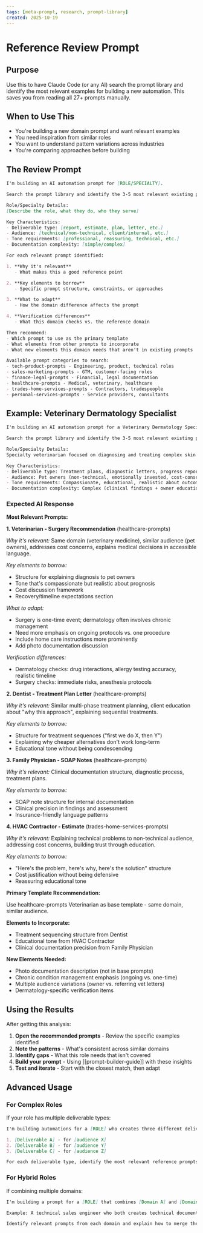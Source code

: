 ```yaml
---
tags: [meta-prompt, research, prompt-library]
created: 2025-10-19
---
```



# Reference Review Prompt


## Purpose

Use this to have Claude Code (or any AI) search the prompt library and identify the most relevant examples for building a new automation. This saves you from reading all 27+ prompts manually.


## When to Use This

- You're building a new domain prompt and want relevant examples
- You need inspiration from similar roles
- You want to understand pattern variations across industries
- You're comparing approaches before building


## The Review Prompt

```markdown
I'm building an AI automation prompt for [ROLE/SPECIALTY].

Search the prompt library and identify the 3-5 most relevant existing prompts that would inform this build.

Role/Specialty Details:
[Describe the role, what they do, who they serve]

Key Characteristics:
- Deliverable type: [report, estimate, plan, letter, etc.]
- Audience: [technical/non-technical, client/internal, etc.]
- Tone requirements: [professional, reassuring, technical, etc.]
- Documentation complexity: [simple/complex]

For each relevant prompt identified:

1. **Why it's relevant**
   - What makes this a good reference point

2. **Key elements to borrow**
   - Specific prompt structure, constraints, or approaches

3. **What to adapt**
   - How the domain difference affects the prompt

4. **Verification differences**
   - What this domain checks vs. the reference domain

Then recommend:
- Which prompt to use as the primary template
- What elements from other prompts to incorporate
- What new elements this domain needs that aren't in existing prompts

Available prompt categories to search:
- tech-product-prompts - Engineering, product, technical roles
- sales-marketing-prompts - GTM, customer-facing roles
- finance-legal-prompts - Financial, legal documentation
- healthcare-prompts - Medical, veterinary, healthcare
- trades-home-services-prompts - Contractors, tradespeople
- personal-services-prompts - Service providers, consultants
```


## Example: Veterinary Dermatology Specialist

```markdown
I'm building an AI automation prompt for a Veterinary Dermatology Specialist.

Search the prompt library and identify the 3-5 most relevant existing prompts for this build.

Role/Specialty Details:
Specialty veterinarian focused on diagnosing and treating complex skin conditions, allergies, and dermatological diseases in pets. Creates detailed treatment plans for pet owners and referral letters to general practice vets. Deals with chronic conditions requiring ongoing management.

Key Characteristics:
- Deliverable type: Treatment plans, diagnostic letters, progress reports
- Audience: Pet owners (non-technical, emotionally invested, cost-conscious) and referring vets (technical, wants detail)
- Tone requirements: Compassionate, educational, realistic about outcomes and costs
- Documentation complexity: Complex (clinical findings + owner education + cost justification + photos)
```


### Expected AI Response

**Most Relevant Prompts:**

**1. Veterinarian - Surgery Recommendation** (healthcare-prompts)

*Why it's relevant:*
Same domain (veterinary medicine), similar audience (pet owners), addresses cost concerns, explains medical decisions in accessible language.

*Key elements to borrow:*
- Structure for explaining diagnosis to pet owners
- Tone that's compassionate but realistic about prognosis
- Cost discussion framework
- Recovery/timeline expectations section

*What to adapt:*
- Surgery is one-time event; dermatology often involves chronic management
- Need more emphasis on ongoing protocols vs. one procedure
- Include home care instructions more prominently
- Add photo documentation discussion

*Verification differences:*
- Dermatology checks: drug interactions, allergy testing accuracy, realistic timeline
- Surgery checks: immediate risks, anesthesia protocols

**2. Dentist - Treatment Plan Letter** (healthcare-prompts)

*Why it's relevant:*
Similar multi-phase treatment planning, client education about "why this approach", explaining sequential treatments.

*Key elements to borrow:*
- Structure for treatment sequences ("first we do X, then Y")
- Explaining why cheaper alternatives don't work long-term
- Educational tone without being condescending

**3. Family Physician - SOAP Notes** (healthcare-prompts)

*Why it's relevant:*
Clinical documentation structure, diagnostic process, treatment plans.

*Key elements to borrow:*
- SOAP note structure for internal documentation
- Clinical precision in findings and assessment
- Insurance-friendly language patterns

**4. HVAC Contractor - Estimate** (trades-home-services-prompts)

*Why it's relevant:*
Explaining technical problems to non-technical audience, addressing cost concerns, building trust through education.

*Key elements to borrow:*
- "Here's the problem, here's why, here's the solution" structure
- Cost justification without being defensive
- Reassuring educational tone

**Primary Template Recommendation:**

Use healthcare-prompts Veterinarian as base template - same domain, similar audience.

**Elements to Incorporate:**

- Treatment sequencing structure from Dentist
- Educational tone from HVAC Contractor
- Clinical documentation precision from Family Physician

**New Elements Needed:**

- Photo documentation description (not in base prompts)
- Chronic condition management emphasis (ongoing vs. one-time)
- Multiple audience variations (owner vs. referring vet letters)
- Dermatology-specific verification items


## Using the Results

After getting this analysis:

1. **Open the recommended prompts** - Review the specific examples identified
2. **Note the patterns** - What's consistent across similar domains
3. **Identify gaps** - What this role needs that isn't covered
4. **Build your prompt** - Using [[prompt-builder-guide]] with these insights
5. **Test and iterate** - Start with the closest match, then adapt


## Advanced Usage


### For Complex Roles

If your role has multiple deliverable types:

```markdown
I'm building automations for a [ROLE] who creates three different deliverable types:

1. [Deliverable A] - for [audience X]
2. [Deliverable B] - for [audience Y]
3. [Deliverable C] - for [audience Z]

For each deliverable type, identify the most relevant reference prompts.
```


### For Hybrid Roles

If combining multiple domains:

```markdown
I'm building a prompt for a [ROLE] that combines [Domain A] and [Domain B] responsibilities.

Example: A technical sales engineer who both creates technical documentation AND customer-facing proposals.

Identify relevant prompts from each domain and explain how to merge them effectively.
```
